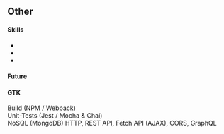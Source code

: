 ## Other

#### Skills
-
-
-

#### Future

#### GTK
Build (NPM / Webpack)   
Unit-Tests (Jest / Mocha & Chai)    
NoSQL (MongoDB)
HTTP, REST API, Fetch API (AJAX), CORS, GraphQL
